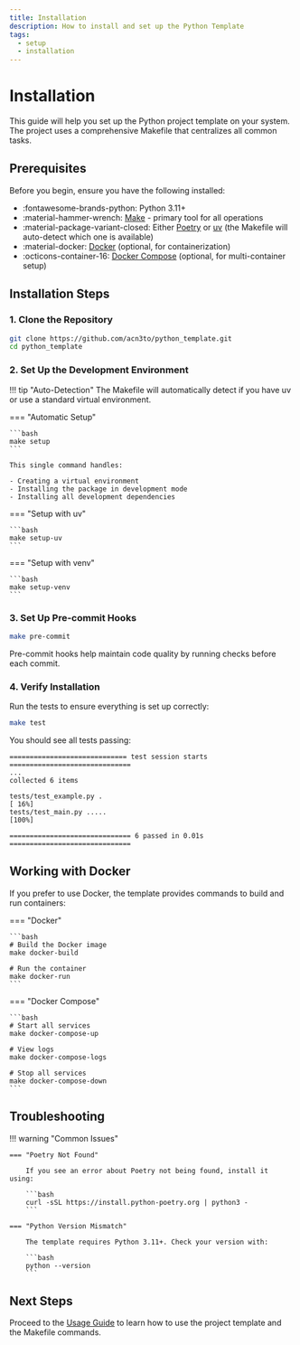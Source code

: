 ```yaml
---
title: Installation
description: How to install and set up the Python Template
tags:
  - setup
  - installation
---
```


# Installation

This guide will help you set up the Python project template on your system. The project uses a comprehensive Makefile that centralizes all common tasks.

## Prerequisites

Before you begin, ensure you have the following installed:

- :fontawesome-brands-python: Python 3.11+
- :material-hammer-wrench: [Make](https://www.gnu.org/software/make/) - primary tool for all operations
- :material-package-variant-closed: Either [Poetry](https://python-poetry.org/docs/#installation) or [uv](https://github.com/astral-sh/uv) (the Makefile will auto-detect which one is available)
- :material-docker: [Docker](https://docs.docker.com/get-docker/) (optional, for containerization)
- :octicons-container-16: [Docker Compose](https://docs.docker.com/compose/install/) (optional, for multi-container setup)

## Installation Steps

### 1. Clone the Repository

```bash
git clone https://github.com/acn3to/python_template.git
cd python_template
```

### 2. Set Up the Development Environment

!!! tip "Auto-Detection"
    The Makefile will automatically detect if you have uv or use a standard virtual environment.

=== "Automatic Setup"

    ```bash
    make setup
    ```

    This single command handles:

    - Creating a virtual environment
    - Installing the package in development mode
    - Installing all development dependencies

=== "Setup with uv"

    ```bash
    make setup-uv
    ```

=== "Setup with venv"

    ```bash
    make setup-venv
    ```

### 3. Set Up Pre-commit Hooks

```bash
make pre-commit
```

Pre-commit hooks help maintain code quality by running checks before each commit.

### 4. Verify Installation

Run the tests to ensure everything is set up correctly:

```bash
make test
```

You should see all tests passing:

```text
============================= test session starts ==============================
...
collected 6 items

tests/test_example.py .                                                  [ 16%]
tests/test_main.py .....                                                 [100%]

============================== 6 passed in 0.01s ==============================
```

## Working with Docker

If you prefer to use Docker, the template provides commands to build and run containers:

=== "Docker"

    ```bash
    # Build the Docker image
    make docker-build

    # Run the container
    make docker-run
    ```

=== "Docker Compose"

    ```bash
    # Start all services
    make docker-compose-up

    # View logs
    make docker-compose-logs

    # Stop all services
    make docker-compose-down
    ```

## Troubleshooting

!!! warning "Common Issues"

    === "Poetry Not Found"

        If you see an error about Poetry not being found, install it using:

        ```bash
        curl -sSL https://install.python-poetry.org | python3 -
        ```

    === "Python Version Mismatch"

        The template requires Python 3.11+. Check your version with:

        ```bash
        python --version
        ```

## Next Steps

Proceed to the [Usage Guide](usage.md) to learn how to use the project template and the Makefile commands.
